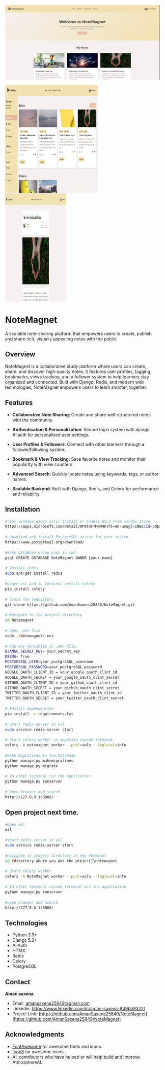 <img src="images/notemagnet.png">
<p float="left">
  <img src="images/notemagnet2.png" width="60%" height="350px"/>
  <img src="images/notemagnet1.png" width="39.4%" height="350px"/>
</p>

# NoteMagnet

 A scalable note-sharing platform that empowers users to create, publish and share rich, visually
appealing notes with the public.

## Overview

NoteMagnet is a collaborative study platform where users can create, share, and discover high-quality notes. It features user profiles, tagging, bookmarks, views tracking, and a follower system to help learners stay organized and connected. Built with Django, Redis, and modern web technologies, NoteMagnet empowers users to learn smarter, together.

## Features

- **Collaborative Note Sharing**: Create and share well-structured notes with the community.

- **Authentication & Personalization**: Secure login system with django Allauth for personalized user settings.
  
- **User Profiles & Followers**: Connect with other learners through a follower/following system.

- **Bookmark & View Tracking**: Save favorite notes and monitor their popularity with view counters.

- **Advanced Search**: Quickly locate notes using keywords, tags, or author names.

- **Scalable Backend**: Built with Django, Redis, and Celery for performance and reliability.

## Installation

```bash
#(for windows users only) Install or enable WSL2 from window store
https://apps.microsoft.com/detail/9P9TQF7MRM4R?hl=en-us&gl=IN&ocid=pdpshare 

# Download and install PostgreSQL server for your system 
https://www.postgresql.org/download/

#make DataBase using psql in cmd
psql CREATE DATABASE NoteMagnet OWNER {your_name}

# Install redis
sudo apt-get install redis

#Leave wsl and in terminal install celery
pip install celery

# Clone the repository
git clone https://github.com/AmanSaxena25849/NoteMagnet.git

# Navigate to the project directory
cd Notemagnet

# Open .env file 
code .\Notemagnet\.env

# Add env variables in .env file.
DJANGO_SECRET_KEY= your_secret_key
DEBUG= True
POSTGRESQL_USER=your_postgreSQL_username
POSTGRESQL_PASSWORD=your_postgreSQL_password
GOOGLE_OAUTH_CLIENT_ID = your_google_oauth_clint_id
GOOGLE_OAUTH_SECRET = your_google_oauth_clint_secret
GITHUB_OAUTH_CLIENT_ID = your_github_oauth_clint_id
GITHUB_OAUTH_SECRET = your_github_oauth_clint_secret
TWITTER_OAUTH_CLIENT_ID = your_twitter_oauth_clint_id
TWITTER_OAUTH_SECRET = your_twitter_oauth_clint_secret

# Install dependencies
pip install -r requirements.txt

# Start redis server in wsl
sudo service redis-server start

# Start celery worker in seperate vscode terminal.
celery -A notemagnet worker --pool=solo --loglevel=info

#make migrations to the Database
python manage.py makemigrations
python manage.py migrate

# In other terminal run the application
python manage.py runserver

# Open browser and search
http://127.0.0.1:8000/
```

## Open project next time.
```bash
#Open wsl
wsl

#start redis server in wsl
sudo service redis-server start

#navigate to project directory in new terminal
cd (directory where you put the project)\notemagnet

# Start celery worker.
celery -A NoteMagnet worker --pool=solo --loglevel=info

# In other terminal vscode terminal eun the application
python manage.py runserver

#open browser and search
http://127.0.0.1:8000/
```




## Technologies

- Python 3.9+
- Django 5.2+
- AllAuth
- HTMX
- Redis
- Celery
- PostgreSQL


## Contact

**Aman saxena**
- Email: amansaxena25849@gmail.com
- Linkedin: https://www.linkedin.com/in/aman-saxena-949bb9322/
- Project Link: [https://github.com/AmanSaxena25849/NoteMagnet](https://github.com/AmanSaxena25849/NoteMagnet)



## Acknowledgments

- [FontAwesome](https://fontawesome.com/) for awesome fonts and icons.
- [Icon8](https://icons8.com/) for awesome icons.
- All contributors who have helped or will help build and improve AtmosphereAI.